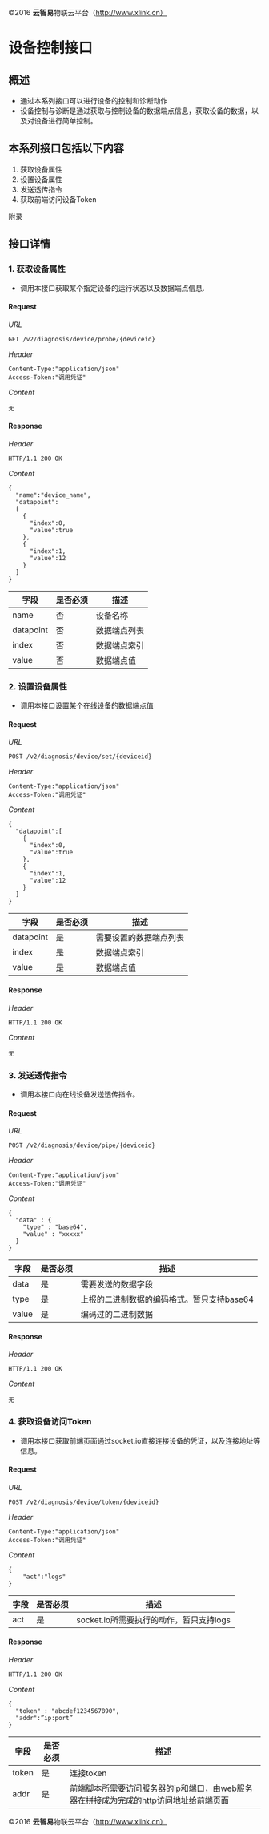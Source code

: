 ©2016  **云智易**物联云平台（http://www.xlink.cn）


# 设备控制接口

## 概述

* 通过本系列接口可以进行设备的控制和诊断动作
* 设备控制与诊断是通过获取与控制设备的数据端点信息，获取设备的数据，以及对设备进行简单控制。

## 本系列接口包括以下内容

1. 获取设备属性
2. 设置设备属性
3. 发送透传指令
4. 获取前端访问设备Token

附录

## 接口详情

### 1. 获取设备属性

* 调用本接口获取某个指定设备的运行状态以及数据端点信息.

#### Request

*URL*

    GET /v2/diagnosis/device/probe/{deviceid}

*Header*

    Content-Type:"application/json"
    Access-Token:"调用凭证"

*Content*

    无

#### Response

*Header*

    HTTP/1.1 200 OK

*Content*

    {
      "name":"device_name",
      "datapoint":
      [
        {
          "index":0,
          "value":true
        },
        {
          "index":1,
          "value":12
        }
      ]
    }

| 字段 | 是否必须 | 描述 |
| --- | --- | --- |
| name | 否 | 设备名称 |
| datapoint | 否 | 数据端点列表 |
| index | 否 | 数据端点索引 |
| value | 否 | 数据端点值 |

### 2. 设置设备属性

* 调用本接口设置某个在线设备的数据端点值

#### Request

*URL*

    POST /v2/diagnosis/device/set/{deviceid}

*Header*

    Content-Type:"application/json"
    Access-Token:"调用凭证"

*Content*

```
{
  "datapoint":[
    {
      "index":0,
      "value":true
    },
    {
      "index":1,
      "value":12
    }
  ]
}
```

| 字段 | 是否必须 | 描述 |
| --- | --- | --- |
| datapoint | 是 | 需要设置的数据端点列表 |
| index | 是 | 数据端点索引 |
| value | 是 | 数据端点值 |

#### Response

*Header*

    HTTP/1.1 200 OK

*Content*

    无

### 3. 发送透传指令

* 调用本接口向在线设备发送透传指令。

#### Request

*URL*

    POST /v2/diagnosis/device/pipe/{deviceid}

*Header*

    Content-Type:"application/json"
    Access-Token:"调用凭证"

*Content*

```
{
  "data" : {
    "type" : "base64",
    "value" : "xxxxx"
  }
}
```

| 字段 | 是否必须 | 描述 |
| --- | --- | --- |
| data | 是 | 需要发送的数据字段 |
| type | 是 | 上报的二进制数据的编码格式。暂只支持base64 |
| value | 是 | 编码过的二进制数据 |

#### Response

*Header*

    HTTP/1.1 200 OK

*Content*

    无

### 4. 获取设备访问Token

* 调用本接口获取前端页面通过socket.io直接连接设备的凭证，以及连接地址等信息。

#### Request

*URL*

    POST /v2/diagnosis/device/token/{deviceid}

*Header*

    Content-Type:"application/json"
    Access-Token:"调用凭证"

*Content*

```
{
    "act":"logs"
}
```

| 字段 | 是否必须 | 描述 |
| --- | --- | --- |
| act | 是 | socket.io所需要执行的动作，暂只支持logs |

#### Response

*Header*

    HTTP/1.1 200 OK

*Content*

```
{
  "token" : "abcdef1234567890",
  "addr":”ip:port”
}
```

| 字段 | 是否必须 | 描述 |
| --- | --- | --- |
| token | 是 | 连接token |
| addr | 是 | 前端脚本所需要访问服务器的ip和端口，由web服务器在拼接成为完成的http访问地址给前端页面 |


©2016  **云智易**物联云平台（http://www.xlink.cn）
